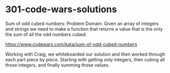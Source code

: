 # 301-code-wars-solutions
Sum of odd cubed numbers:
Problem Domain: Given an array of integers and strings we need to make a function that returns a value that is the only the sum of all the odd numbers cubed. 

https://www.codewars.com/kata/sum-of-odd-cubed-numbers

Working with Craig, we whiteboarded our solution and then worked through each part piece by piece. Starting with getting only integers, then cubing all those integers, and finally summing those values.